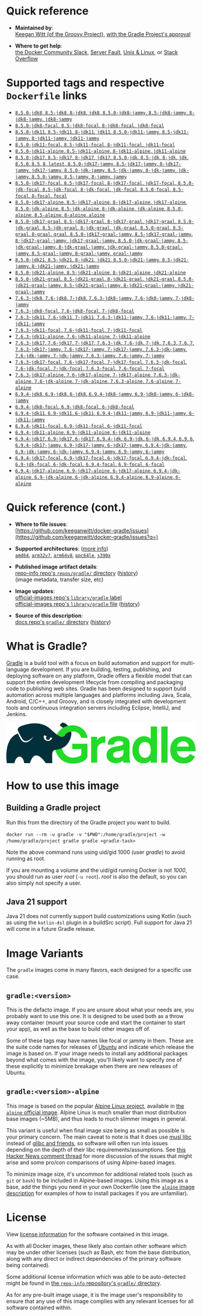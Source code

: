 <!--

********************************************************************************

WARNING:

    DO NOT EDIT "gradle/README.md"

    IT IS AUTO-GENERATED

    (from the other files in "gradle/" combined with a set of templates)

********************************************************************************

-->

# Quick reference

-	**Maintained by**:  
	[Keegan Witt (of the Groovy Project)](https://github.com/keeganwitt/docker-gradle), [with the Gradle Project's approval](https://discuss.gradle.org/t/official-docker-images/21159/8)

-	**Where to get help**:  
	[the Docker Community Slack](https://dockr.ly/comm-slack), [Server Fault](https://serverfault.com/help/on-topic), [Unix & Linux](https://unix.stackexchange.com/help/on-topic), or [Stack Overflow](https://stackoverflow.com/help/on-topic)

# Supported tags and respective `Dockerfile` links

-	[`8.5.0-jdk8`, `8.5-jdk8`, `8-jdk8`, `jdk8`, `8.5.0-jdk8-jammy`, `8.5-jdk8-jammy`, `8-jdk8-jammy`, `jdk8-jammy`](https://github.com/keeganwitt/docker-gradle/blob/37da2e7c1aa258b10e94fe42029e1e6fe8b33bdb/jdk8/Dockerfile)
-	[`8.5.0-jdk8-focal`, `8.5-jdk8-focal`, `8-jdk8-focal`, `jdk8-focal`](https://github.com/keeganwitt/docker-gradle/blob/37da2e7c1aa258b10e94fe42029e1e6fe8b33bdb/jdk8-focal/Dockerfile)
-	[`8.5.0-jdk11`, `8.5-jdk11`, `8-jdk11`, `jdk11`, `8.5.0-jdk11-jammy`, `8.5-jdk11-jammy`, `8-jdk11-jammy`, `jdk11-jammy`](https://github.com/keeganwitt/docker-gradle/blob/37da2e7c1aa258b10e94fe42029e1e6fe8b33bdb/jdk11/Dockerfile)
-	[`8.5.0-jdk11-focal`, `8.5-jdk11-focal`, `8-jdk11-focal`, `jdk11-focal`](https://github.com/keeganwitt/docker-gradle/blob/37da2e7c1aa258b10e94fe42029e1e6fe8b33bdb/jdk11-focal/Dockerfile)
-	[`8.5.0-jdk11-alpine`, `8.5-jdk11-alpine`, `8-jdk11-alpine`, `jdk11-alpine`](https://github.com/keeganwitt/docker-gradle/blob/37da2e7c1aa258b10e94fe42029e1e6fe8b33bdb/jdk11-alpine/Dockerfile)
-	[`8.5.0-jdk17`, `8.5-jdk17`, `8-jdk17`, `jdk17`, `8.5.0-jdk`, `8.5-jdk`, `8-jdk`, `jdk`, `8.5.0`, `8.5`, `8`, `latest`, `8.5.0-jdk17-jammy`, `8.5-jdk17-jammy`, `8-jdk17-jammy`, `jdk17-jammy`, `8.5.0-jdk-jammy`, `8.5-jdk-jammy`, `8-jdk-jammy`, `jdk-jammy`, `8.5.0-jammy`, `8.5-jammy`, `8-jammy`, `jammy`](https://github.com/keeganwitt/docker-gradle/blob/37da2e7c1aa258b10e94fe42029e1e6fe8b33bdb/jdk17/Dockerfile)
-	[`8.5.0-jdk17-focal`, `8.5-jdk17-focal`, `8-jdk17-focal`, `jdk17-focal`, `8.5.0-jdk-focal`, `8.5-jdk-focal`, `8-jdk-focal`, `jdk-focal`, `8.5.0-focal`, `8.5-focal`, `8-focal`, `focal`](https://github.com/keeganwitt/docker-gradle/blob/37da2e7c1aa258b10e94fe42029e1e6fe8b33bdb/jdk17-focal/Dockerfile)
-	[`8.5.0-jdk17-alpine`, `8.5-jdk17-alpine`, `8-jdk17-alpine`, `jdk17-alpine`, `8.5.0-jdk-alpine`, `8.5-jdk-alpine`, `8-jdk-alpine`, `jdk-alpine`, `8.5.0-alpine`, `8.5-alpine`, `8-alpine`, `alpine`](https://github.com/keeganwitt/docker-gradle/blob/37da2e7c1aa258b10e94fe42029e1e6fe8b33bdb/jdk17-alpine/Dockerfile)
-	[`8.5.0-jdk17-graal`, `8.5-jdk17-graal`, `8-jdk17-graal`, `jdk17-graal`, `8.5.0-jdk-graal`, `8.5-jdk-graal`, `8-jdk-graal`, `jdk-graal`, `8.5.0-graal`, `8.5-graal`, `8-graal`, `graal`, `8.5.0-jdk17-graal-jammy`, `8.5-jdk17-graal-jammy`, `8-jdk17-graal-jammy`, `jdk17-graal-jammy`, `8.5.0-jdk-graal-jammy`, `8.5-jdk-graal-jammy`, `8-jdk-graal-jammy`, `jdk-graal-jammy`, `8.5.0-graal-jammy`, `8.5-graal-jammy`, `8-graal-jammy`, `graal-jammy`](https://github.com/keeganwitt/docker-gradle/blob/37da2e7c1aa258b10e94fe42029e1e6fe8b33bdb/jdk17-graal/Dockerfile)
-	[`8.5.0-jdk21`, `8.5-jdk21`, `8-jdk21`, `jdk21`, `8.5.0-jdk21-jammy`, `8.5-jdk21-jammy`, `8-jdk21-jammy`, `jdk21-jammy`](https://github.com/keeganwitt/docker-gradle/blob/37da2e7c1aa258b10e94fe42029e1e6fe8b33bdb/jdk21/Dockerfile)
-	[`8.5.0-jdk21-alpine`, `8.5-jdk21-alpine`, `8-jdk21-alpine`, `jdk21-alpine`](https://github.com/keeganwitt/docker-gradle/blob/37da2e7c1aa258b10e94fe42029e1e6fe8b33bdb/jdk21-alpine/Dockerfile)
-	[`8.5.0-jdk21-graal`, `8.5-jdk21-graal`, `8-jdk21-graal`, `jdk21-graal`, `8.5.0-jdk21-graal-jammy`, `8.5-jdk21-graal-jammy`, `8-jdk21-graal-jammy`, `jdk21-graal-jammy`](https://github.com/keeganwitt/docker-gradle/blob/37da2e7c1aa258b10e94fe42029e1e6fe8b33bdb/jdk21-graal/Dockerfile)
-	[`7.6.3-jdk8`, `7.6-jdk8`, `7-jdk8`, `7.6.3-jdk8-jammy`, `7.6-jdk8-jammy`, `7-jdk8-jammy`](https://github.com/keeganwitt/docker-gradle/blob/1ab3f2f44513ac091bb9dbdb72341c74b5e4a74e/jdk8/Dockerfile)
-	[`7.6.3-jdk8-focal`, `7.6-jdk8-focal`, `7-jdk8-focal`](https://github.com/keeganwitt/docker-gradle/blob/1ab3f2f44513ac091bb9dbdb72341c74b5e4a74e/jdk8-focal/Dockerfile)
-	[`7.6.3-jdk11`, `7.6-jdk11`, `7-jdk11`, `7.6.3-jdk11-jammy`, `7.6-jdk11-jammy`, `7-jdk11-jammy`](https://github.com/keeganwitt/docker-gradle/blob/1ab3f2f44513ac091bb9dbdb72341c74b5e4a74e/jdk11/Dockerfile)
-	[`7.6.3-jdk11-focal`, `7.6-jdk11-focal`, `7-jdk11-focal`](https://github.com/keeganwitt/docker-gradle/blob/1ab3f2f44513ac091bb9dbdb72341c74b5e4a74e/jdk11-focal/Dockerfile)
-	[`7.6.3-jdk11-alpine`, `7.6-jdk11-alpine`, `7-jdk11-alpine`](https://github.com/keeganwitt/docker-gradle/blob/1ab3f2f44513ac091bb9dbdb72341c74b5e4a74e/jdk11-alpine/Dockerfile)
-	[`7.6.3-jdk17`, `7.6-jdk17`, `7-jdk17`, `7.6.3-jdk`, `7.6-jdk`, `7-jdk`, `7.6.3`, `7.6`, `7`, `7.6.3-jdk17-jammy`, `7.6-jdk17-jammy`, `7-jdk17-jammy`, `7.6.3-jdk-jammy`, `7.6-jdk-jammy`, `7-jdk-jammy`, `7.6.3-jammy`, `7.6-jammy`, `7-jammy`](https://github.com/keeganwitt/docker-gradle/blob/1ab3f2f44513ac091bb9dbdb72341c74b5e4a74e/jdk17/Dockerfile)
-	[`7.6.3-jdk17-focal`, `7.6-jdk17-focal`, `7-jdk17-focal`, `7.6.3-jdk-focal`, `7.6-jdk-focal`, `7-jdk-focal`, `7.6.3-focal`, `7.6-focal`, `7-focal`](https://github.com/keeganwitt/docker-gradle/blob/1ab3f2f44513ac091bb9dbdb72341c74b5e4a74e/jdk17-focal/Dockerfile)
-	[`7.6.3-jdk17-alpine`, `7.6-jdk17-alpine`, `7-jdk17-alpine`, `7.6.3-jdk-alpine`, `7.6-jdk-alpine`, `7-jdk-alpine`, `7.6.3-alpine`, `7.6-alpine`, `7-alpine`](https://github.com/keeganwitt/docker-gradle/blob/1ab3f2f44513ac091bb9dbdb72341c74b5e4a74e/jdk17-alpine/Dockerfile)
-	[`6.9.4-jdk8`, `6.9-jdk8`, `6-jdk8`, `6.9.4-jdk8-jammy`, `6.9-jdk8-jammy`, `6-jdk8-jammy`](https://github.com/keeganwitt/docker-gradle/blob/5860d04d193e0a97c41d63a00f6eed1df67be293/jdk8/Dockerfile)
-	[`6.9.4-jdk8-focal`, `6.9-jdk8-focal`, `6-jdk8-focal`](https://github.com/keeganwitt/docker-gradle/blob/5860d04d193e0a97c41d63a00f6eed1df67be293/jdk8-focal/Dockerfile)
-	[`6.9.4-jdk11`, `6.9-jdk11`, `6-jdk11`, `6.9.4-jdk11-jammy`, `6.9-jdk11-jammy`, `6-jdk11-jammy`](https://github.com/keeganwitt/docker-gradle/blob/5860d04d193e0a97c41d63a00f6eed1df67be293/jdk11/Dockerfile)
-	[`6.9.4-jdk11-focal`, `6.9-jdk11-focal`, `6-jdk11-focal`](https://github.com/keeganwitt/docker-gradle/blob/5860d04d193e0a97c41d63a00f6eed1df67be293/jdk11-focal/Dockerfile)
-	[`6.9.4-jdk11-alpine`, `6.9-jdk11-alpine`, `6-jdk11-alpine`](https://github.com/keeganwitt/docker-gradle/blob/5860d04d193e0a97c41d63a00f6eed1df67be293/jdk11-alpine/Dockerfile)
-	[`6.9.4-jdk17`, `6.9-jdk17`, `6-jdk17`, `6.9.4-jdk`, `6.9-jdk`, `6-jdk`, `6.9.4`, `6.9`, `6`, `6.9.4-jdk17-jammy`, `6.9-jdk17-jammy`, `6-jdk17-jammy`, `6.9.4-jdk-jammy`, `6.9-jdk-jammy`, `6-jdk-jammy`, `6.9.4-jammy`, `6.9-jammy`, `6-jammy`](https://github.com/keeganwitt/docker-gradle/blob/5860d04d193e0a97c41d63a00f6eed1df67be293/jdk17/Dockerfile)
-	[`6.9.4-jdk17-focal`, `6.9-jdk17-focal`, `6-jdk17-focal`, `6.9.4-jdk-focal`, `6.9-jdk-focal`, `6-jdk-focal`, `6.9.4-focal`, `6.9-focal`, `6-focal`](https://github.com/keeganwitt/docker-gradle/blob/5860d04d193e0a97c41d63a00f6eed1df67be293/jdk17-focal/Dockerfile)
-	[`6.9.4-jdk17-alpine`, `6.9-jdk17-alpine`, `6-jdk17-alpine`, `6.9.4-jdk-alpine`, `6.9-jdk-alpine`, `6-jdk-alpine`, `6.9.4-alpine`, `6.9-alpine`, `6-alpine`](https://github.com/keeganwitt/docker-gradle/blob/5860d04d193e0a97c41d63a00f6eed1df67be293/jdk17-alpine/Dockerfile)

# Quick reference (cont.)

-	**Where to file issues**:  
	[https://github.com/keeganwitt/docker-gradle/issues](https://github.com/keeganwitt/docker-gradle/issues?q=)

-	**Supported architectures**: ([more info](https://github.com/docker-library/official-images#architectures-other-than-amd64))  
	[`amd64`](https://hub.docker.com/r/amd64/gradle/), [`arm32v7`](https://hub.docker.com/r/arm32v7/gradle/), [`arm64v8`](https://hub.docker.com/r/arm64v8/gradle/), [`ppc64le`](https://hub.docker.com/r/ppc64le/gradle/), [`s390x`](https://hub.docker.com/r/s390x/gradle/)

-	**Published image artifact details**:  
	[repo-info repo's `repos/gradle/` directory](https://github.com/docker-library/repo-info/blob/master/repos/gradle) ([history](https://github.com/docker-library/repo-info/commits/master/repos/gradle))  
	(image metadata, transfer size, etc)

-	**Image updates**:  
	[official-images repo's `library/gradle` label](https://github.com/docker-library/official-images/issues?q=label%3Alibrary%2Fgradle)  
	[official-images repo's `library/gradle` file](https://github.com/docker-library/official-images/blob/master/library/gradle) ([history](https://github.com/docker-library/official-images/commits/master/library/gradle))

-	**Source of this description**:  
	[docs repo's `gradle/` directory](https://github.com/docker-library/docs/tree/master/gradle) ([history](https://github.com/docker-library/docs/commits/master/gradle))

# What is Gradle?

[Gradle](https://gradle.org/) is a build tool with a focus on build automation and support for multi-language development. If you are building, testing, publishing, and deploying software on any platform, Gradle offers a flexible model that can support the entire development lifecycle from compiling and packaging code to publishing web sites. Gradle has been designed to support build automation across multiple languages and platforms including Java, Scala, Android, C/C++, and Groovy, and is closely integrated with development tools and continuous integration servers including Eclipse, IntelliJ, and Jenkins.

![logo](https://raw.githubusercontent.com/docker-library/docs/c3d3ca6beed000f9ba6eabc98f3399158f520256/gradle/logo.png)

# How to use this image

## Building a Gradle project

Run this from the directory of the Gradle project you want to build.

`docker run --rm -u gradle -v "$PWD":/home/gradle/project -w /home/gradle/project gradle gradle <gradle-task>`

Note the above command runs using uid/gid 1000 (user *gradle*) to avoid running as root.

If you are mounting a volume and the uid/gid running Docker is not *1000*, you should run as user *root* (`-u root`). *root* is also the default, so you can also simply not specify a user.

## Java 21 support

Java 21 does not currently support build customizations using Kotlin (such as using the `kotlin-dsl` plugin in a buildSrc script). Full support for Java 21 will come in a future Gradle release.

# Image Variants

The `gradle` images come in many flavors, each designed for a specific use case.

## `gradle:<version>`

This is the defacto image. If you are unsure about what your needs are, you probably want to use this one. It is designed to be used both as a throw away container (mount your source code and start the container to start your app), as well as the base to build other images off of.

Some of these tags may have names like focal or jammy in them. These are the suite code names for releases of [Ubuntu](https://wiki.ubuntu.com/Releases) and indicate which release the image is based on. If your image needs to install any additional packages beyond what comes with the image, you'll likely want to specify one of these explicitly to minimize breakage when there are new releases of Ubuntu.

## `gradle:<version>-alpine`

This image is based on the popular [Alpine Linux project](https://alpinelinux.org), available in [the `alpine` official image](https://hub.docker.com/_/alpine). Alpine Linux is much smaller than most distribution base images (~5MB), and thus leads to much slimmer images in general.

This variant is useful when final image size being as small as possible is your primary concern. The main caveat to note is that it does use [musl libc](https://musl.libc.org) instead of [glibc and friends](https://www.etalabs.net/compare_libcs.html), so software will often run into issues depending on the depth of their libc requirements/assumptions. See [this Hacker News comment thread](https://news.ycombinator.com/item?id=10782897) for more discussion of the issues that might arise and some pro/con comparisons of using Alpine-based images.

To minimize image size, it's uncommon for additional related tools (such as `git` or `bash`) to be included in Alpine-based images. Using this image as a base, add the things you need in your own Dockerfile (see the [`alpine` image description](https://hub.docker.com/_/alpine/) for examples of how to install packages if you are unfamiliar).

# License

View [license information](https://gradle.org/license/) for the software contained in this image.

As with all Docker images, these likely also contain other software which may be under other licenses (such as Bash, etc from the base distribution, along with any direct or indirect dependencies of the primary software being contained).

Some additional license information which was able to be auto-detected might be found in [the `repo-info` repository's `gradle/` directory](https://github.com/docker-library/repo-info/tree/master/repos/gradle).

As for any pre-built image usage, it is the image user's responsibility to ensure that any use of this image complies with any relevant licenses for all software contained within.
